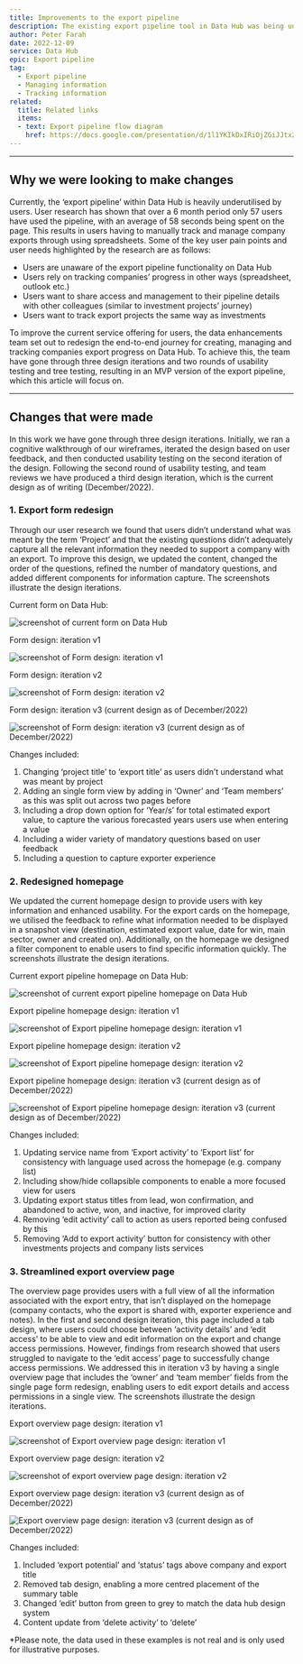 ```yaml
---
title: Improvements to the export pipeline
description: The existing export pipeline tool in Data Hub was being underutilised and needed a user centred approach to align it with existing users expectations.
author: Peter Farah
date: 2022-12-09
service: Data Hub
epic: Export pipeline
tag:
  - Export pipeline
  - Managing information
  - Tracking information
related:
  title: Related links
  items:
  - text: Export pipeline flow diagram
    href: https://docs.google.com/presentation/d/1l1YKIkDxIRiOjZGiJJtx2raSgNyi6G5t0ZUgzdCPAiw/edit#slide=id.g1a59de11756_1_39
---
```


***
## Why we were looking to make changes
Currently, the ‘export pipeline’ within Data Hub is heavily underutilised by users. User research has shown that over a 6 month period only 57 users have used the pipeline, with an average of 58 seconds being spent on the page. This results in users having to manually track and manage company exports through using spreadsheets. Some of the key user pain points and user needs highlighted by the research are as follows:
* Users are unaware of the export pipeline functionality on Data Hub
* Users rely on tracking companies’ progress in other ways (spreadsheet, outlook etc.)
* Users want to share access and management to their pipeline details with other colleagues (similar to investment projects’ journey)
* Users want to track export projects the same way as investments

To improve the current service offering for users, the data enhancements team set out to redesign the end-to-end journey for creating, managing and tracking companies export progress on Data Hub. To achieve this, the team have gone through three design iterations and two rounds of usability testing and tree testing, resulting in an MVP version of the export pipeline, which this article will focus on.


***
## Changes that were made
In this work we have gone through three design iterations. Initially, we ran a cognitive walkthrough of our wireframes, iterated the design based on user feedback, and then conducted usability testing on the second iteration of the design. Following the second round of usability testing, and team reviews we have produced a third design iteration, which is the current design as of writing (December/2022).

### 1. Export form redesign
Through our user research we found that users didn’t understand what was meant by the term ‘Project’ and that the existing questions didn’t adequately capture all the relevant information they needed to support a company with an export. To improve this design, we updated the content, changed the order of the questions, refined the number of mandatory questions, and added different components for information capture. The screenshots illustrate the design iterations.

Current form on Data Hub:

![screenshot of current form on Data Hub](current-form-on-data-hub.png)

Form design: iteration v1

![screenshot of Form design: iteration v1](Form-design-iteration-v1.png)

Form design: iteration v2

![screenshot of Form design: iteration v2](Form-design-iteration-v2.png)

Form design: iteration v3 (current design as of December/2022)

![screenshot of Form design: iteration v3 (current design as of December/2022)](Form-design-iteration-v3.png)

Changes included:
1. Changing ‘project title’ to ‘export title’ as users didn’t understand what was meant by project
2. Adding an single form view by adding in ‘Owner’ and ‘Team members’ as this was split out across two pages before
3. Including a drop down option for ‘Year/s’ for total estimated export value, to capture the various forecasted years users use when entering a value
4. Including a wider variety of mandatory questions based on user feedback
5. Including a question to capture exporter experience  

### 2. Redesigned homepage
We updated the current homepage design to provide users with key information and enhanced usability. For the export cards on the homepage, we utilised the feedback to refine what information needed to be displayed in a snapshot view (destination, estimated export value, date for win, main sector, owner and created on). Additionally, on the homepage we designed a filter component to enable users to find specific information quickly. The screenshots illustrate the design iterations.

Current export pipeline homepage on Data Hub:

![screenshot of current export pipeline homepage on Data Hub](Current-export-pipeline-homepage-on-Data-Hub.png)

Export pipeline homepage design: iteration v1

![screenshot of Export pipeline homepage design: iteration v1](Export-pipeline-homepage-design-iteration-v1.png)

Export pipeline homepage design: iteration v2

![screenshot of Export pipeline homepage design: iteration v2](Export-pipeline-homepage-design-iteration-v2.png)

Export pipeline homepage design: iteration v3 (current design as of December/2022)

![screenshot of Export pipeline homepage design: iteration v3 (current design as of December/2022)](Export-pipeline-homepage-design-iteration-v3.png)

Changes included:
1. Updating service name from ‘Export activity’ to ‘Export list’ for consistency with language used across the homepage (e.g. company list)
2. Including show/hide collapsible components to enable a more focused view for users
3. Updating export status titles from lead, won confirmation, and abandoned to active, won, and inactive, for improved clarity
4. Removing ‘edit activity’ call to action as users reported being confused by this
5. Removing ‘Add to export activity’ button for consistency with other investments projects and company lists services


### 3. Streamlined export overview page  
The overview page provides users with a full view of all the information associated with the export entry, that isn’t displayed on the homepage (company contacts, who the export is shared with, exporter experience and notes). In the first and second design iteration, this page included a tab design, where users could choose between ‘activity details’ and ‘edit access’ to be able to view and edit information on the export and change access permissions. However, findings from research showed that users struggled to navigate to the ‘edit access’ page to successfully change access permissions. We addressed this in iteration v3 by having a single overview page that includes the ‘owner’ and ‘team member’ fields from the single page form redesign, enabling users to edit export details and access permissions in a single view. The screenshots illustrate the design iterations.

Export overview page design: iteration v1

![screenshot of Export overview page design: iteration v1](Export-overview-page-design-iteration-1.png)

Export overview page design: iteration v2

![screenshot of export overview page design: iteration v2](Export-overview-page-design-iteration-2.png)

Export overview page design: iteration v3 (current design as of December/2022)

![Export overview page design: iteration v3 (current design as of December/2022)](Export-overview-page-design-iteration-3.png)


Changes included:
1. Included ‘export potential’ and ‘status’ tags above company and export title
2. Removed tab design, enabling a more centred placement of the summary table
3. Changed ‘edit’ button from green to grey to match the data hub design system
4. Content update from ‘delete activity’ to ‘delete’

*Please note, the data used in these examples is not real and is only used for illustrative purposes.
